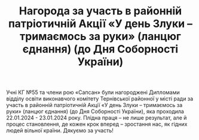 ﻿---
title: Нагорода за участь в районній патріотичній Акції «У день Злуки – тримаємось за руки» (ланцюг єднання) (до Дня Соборності України)
---

Учні КГ №55 та члени рою «Сапсан» були нагороджені Дипломами відділу освіти виконавчого комітету Тернівської районної у місті ради за участь в районній патріотичній Акції «У день Злуки – тримаємось за руки» (ланцюг єднання) (до Дня Соборності України), яка проходила 22.01.2024 - 23.01.2024 року. Плідна праця – не лише результат, але й процес становлення, де кожен крок вперед – зростання нас, як гідних людей вільної країни. Дякуємо за участь!

<slideshow />
